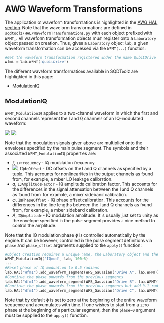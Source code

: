 # AWG Waveform Transformations

The application of waveform transformations is highlighted in the [AWG HAL section](AWG_Pulse_Building.md). Note that the waveform transformations are defined in `sqdtoolz/HAL/WaveformTransformations.py` with each object prefixed with `WFMT_`. All waveform transformation objects must register onto a `Laboratory` object passed on creation. Thus, given a `Laboratory` object `lab`, a given waveform transformation can be accessed via the `WFMT(...)` function:

```python
#Get the waveform transformation registered under the name QubitDrive
wfmt = lab.WFMT("QubitDrive")
```

The different waveform transformations available in SQDToolz are highlighted in this page:

- [ModulationIQ](#modulationiq)

## ModulationIQ

`WFMT_ModulationIQ` applies to a two-channel waveform in which the first and second channels represent the I and Q channels of an IQ-modulated waveform:

<img src="https://render.githubusercontent.com/render/math?math=I(t)=A\cos(2\pi f t%2B\phi)%2BI_{dc}">

<img src="https://render.githubusercontent.com/render/math?math=Q(t)=aA\cos(2\pi f t %2B \phi %2B \varphi)%2BQ_{dc}">

Note that the modulation signals given above are multiplied onto the envelopes specified by the main pulse segment. The symbols and their associated `WFMT_ModulationIQ` properties are:

- *f*, `IQFrequency` - IQ modulation frequency
- <img src="https://render.githubusercontent.com/render/math?math=I_{dc},Q_{dc}">, `IQdcOffset` - DC offsets on the I and Q channels as specified by a tuple. This accounts for nonlinearities in the output channels as found from, for example, a mixer LO leakage calibration.
- *a*, `IQAmplitudeFactor` - IQ amplitude calibration factor. This accounts for the differences in the signal attenuation between the I and Q channels as found from, for example, a mixer sideband calibration.
- *φ*, `IQPhaseOffset` - IQ phase offset calibration. This accounts for the differences in the line lengths between the I and Q channels as found from, for example, a mixer sideband calibration.
- *A*, `IQAmplitude` - IQ modulation amplitude. It is usually just set to unity as the envelope specified in the pulse segment provides a nice method to control the amplitude.

Note that the IQ modulation phase *ɸ* is controlled automatically by the engine. It can be however, controlled in the pulse segment definitions via `phase` and `phase_offset` arguments supplied to the `apply()` function:


```python
#Object creation requires a unique name, the Laboratory object and the initial modulation frequency.
WFMT_ModulationIQ('IQmod', lab, 100e6)
...
#Reset phase of IQ moduation to 0.5 radians
lab.HAL("Wfm1").add_waveform_segment(WFS_Gaussian("Drive A", lab.WFMT('IQmod').apply(phase=0.5), 20e-9, 0.1))
#Continue the phase onwards from the previous segments
lab.HAL("Wfm1").add_waveform_segment(WFS_Gaussian("Drive B", lab.WFMT('IQmod').apply(), 20e-9, 0.1))
#Continue the phase onwards from the previous segments but add 0.1 radians
lab.HAL("Wfm1").add_waveform_segment(WFS_Gaussian("Drive C", lab.WFMT('IQmod').apply(phase_offset=0.1), 20e-9, 0.1))
```

Note that by default *ɸ* is set to zero at the beginning of the entire waveform sequence and accumulates with time. If one wishes to start from a zero phase at the beginning of a particular segment, then the `phase=0` argument must be supplied to the `apply()` function.
